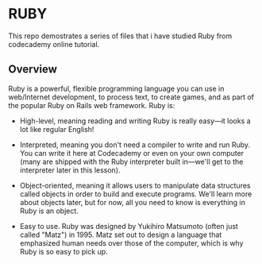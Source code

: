 # RUBY

This repo demostrates a series of files that i have studied Ruby from codecademy online tutorial.

## Overview

Ruby is a powerful, flexible programming language you can use in web/Internet development, to process text, to create games, and as part of the popular Ruby on Rails web framework. Ruby is:

  - High-level, meaning reading and writing Ruby is really easy—it looks a lot like regular English!

  - Interpreted, meaning you don't need a compiler to write and run Ruby. You can write it here at Codecademy or even on your own computer (many are shipped with the Ruby interpreter built in—we'll get to the interpreter later in this lesson).

  - Object-oriented, meaning it allows users to manipulate data structures called objects in order to build and execute programs. We'll learn more about objects later, but for now, all you need to know is everything in Ruby is an object.

  - Easy to use. Ruby was designed by Yukihiro Matsumoto (often just called "Matz") in 1995. Matz set out to design a language that emphasized human needs over those of the computer, which is why Ruby is so easy to pick up.
